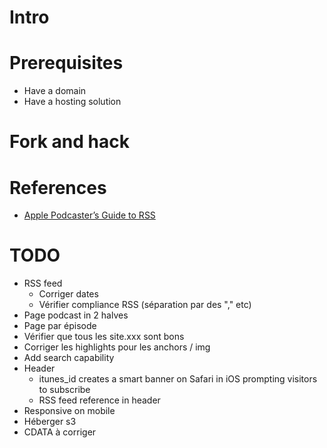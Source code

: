 # Intro

# Prerequisites

- Have a domain
- Have a hosting solution

# Fork and hack

# References

- [Apple Podcaster’s Guide to RSS](https://help.apple.com/itc/podcasts_connect/#/itcb54353390)

# TODO

- RSS feed
  - Corriger dates
  - Vérifier compliance RSS (séparation par des "," etc)
- Page podcast in 2 halves
- Page par épisode
- Vérifier que tous les site.xxx sont bons
- Corriger les highlights pour les anchors / img
- Add search capability
- Header
  - itunes_id creates a smart banner on Safari in iOS prompting visitors to subscribe
  - RSS feed reference in header
- Responsive on mobile
- Héberger s3
- CDATA à corriger